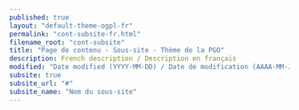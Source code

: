 ```yaml
---
published: true
layout: "default-theme-ogpl-fr"
permalink: "cont-subsite-fr.html"
filename_root: "cont-subsite"
title: "Page de contenu - Sous-site - Thème de la PGO"
description: French description / Description en français
modified: "Date modified (YYYY-MM-DD) / Date de modification (AAAA-MM-JJ)"
subsite: true
subsite_url: "#"
subsite_name: "Nom du sous-site"
---
```


